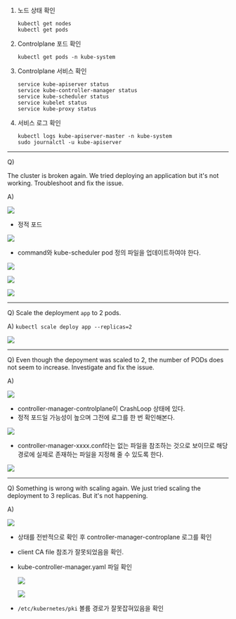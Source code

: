 1. 노드 상태 확인

   ```shell
   kubectl get nodes
   kubectl get pods
   ```

2. Controlplane 포드 확인

   ```shell
   kubectl get pods -n kube-system
   ```

3. Controlplane 서비스 확인

   ```shell
   service kube-apiserver status
   service kube-controller-manager status
   service kube-scheduler status
   service kubelet status
   service kube-proxy status
   ```

4. 서비스 로그 확인

   ```shell
   kubectl logs kube-apiserver-master -n kube-system
   sudo journalctl -u kube-apiserver
   ```

---

Q) 

The cluster is broken again. We tried deploying an application but it's not working. Troubleshoot and fix the issue.

A) 

![](img2/1.png)

* 정적 포드

![](img2/2.png)

* command와 kube-scheduler pod 정의 파일을 업데이트하여야 한다.

![](img2/3.png)

![](img2/4.png)

![](img2/5.png)

---

Q) Scale the deployment `app` to 2 pods.

A)  `kubectl scale deploy app --replicas=2`

![](img2/6.png)

---

Q) Even though the depoyment was scaled to 2, the number of PODs does not seem to increase. Investigate and fix the issue.

A)

![](img2/7.png)

* controller-manager-controlplane이 CrashLoop 상태에 있다.
* 정적 포드일 가능성이 높으며 그전에 로그를 한 번 확인해본다.

![](img2/8.png)

* controller-manager-xxxx.conf라는 없는 파일을 참조하는 것으로 보이므로 해당 경로에 실제로 존재하는 파일을 지정해 줄 수 있도록 한다.

![](img2/9.png)

---

Q) Something is wrong with scaling again. We just tried scaling the deployment to 3 replicas. But it's not happening.

A) 

![](img2/10.png)

* 상태를 전반적으로 확인 후 controller-manager-controplane 로그를 확인
* client CA file 참조가 잘못되었음을 확인.

* kube-controller-manager.yaml 파일 확인

  ![](img2/11.png)

  ![](img2/12.png)

* `/etc/kubernetes/pki` 볼륨 경로가 잘못잡혀있음을 확인

